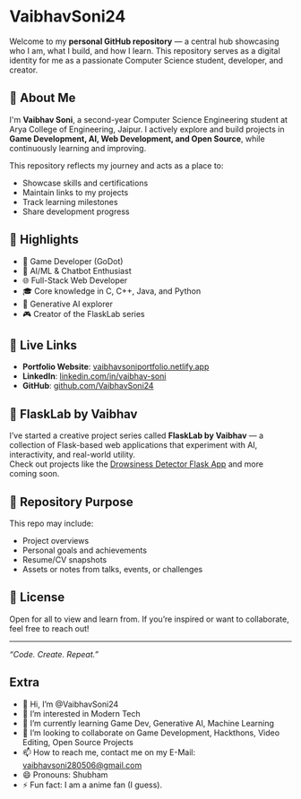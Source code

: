 # VaibhavSoni24

Welcome to my **personal GitHub repository** — a central hub showcasing who I am, what I build, and how I learn. This repository serves as a digital identity for me as a passionate Computer Science student, developer, and creator.

## 👤 About Me

I'm **Vaibhav Soni**, a second-year Computer Science Engineering student at Arya College of Engineering, Jaipur. I actively explore and build projects in **Game Development, AI, Web Development, and Open Source**, while continuously learning and improving.

This repository reflects my journey and acts as a place to:

- Showcase skills and certifications
- Maintain links to my projects
- Track learning milestones
- Share development progress

## 🚀 Highlights

- 🔧 Game Developer (GoDot)
- 🤖 AI/ML & Chatbot Enthusiast
- 🌐 Full-Stack Web Developer
- 🎓 Core knowledge in C, C++, Java, and Python
- 🧠 Generative AI explorer
- 🎮 Creator of the FlaskLab series

## 🔗 Live Links

- **Portfolio Website**: [vaibhavsoniportfolio.netlify.app](https://vaibhavsoniportfolio.netlify.app)
- **LinkedIn**: [linkedin.com/in/vaibhav-soni](https://www.linkedin.com/in/vaibhav-soni)
- **GitHub**: [github.com/VaibhavSoni24](https://github.com/VaibhavSoni24)

## 🧪 FlaskLab by Vaibhav

I’ve started a creative project series called **FlaskLab by Vaibhav** — a collection of Flask-based web applications that experiment with AI, interactivity, and real-world utility.  
Check out projects like the [Drowsiness Detector Flask App](https://github.com/VaibhavSoni24/Drowsiness_Detector) and more coming soon.

## 📂 Repository Purpose

This repo may include:

- Project overviews
- Personal goals and achievements
- Resume/CV snapshots
- Assets or notes from talks, events, or challenges

## 📜 License

Open for all to view and learn from. If you’re inspired or want to collaborate, feel free to reach out!

---

_“Code. Create. Repeat.”_

## Extra

- 👋 Hi, I’m @VaibhavSoni24
- 👀 I’m interested in Modern Tech
- 🌱 I’m currently learning Game Dev, Generative AI, Machine Learning
- 💞️ I’m looking to collaborate on Game Development, Hackthons, Video Editing, Open Source Projects
- 📫 How to reach me, contact me on my E-Mail: vaibhavsoni280506@gmail.com
- 😄 Pronouns: Shubham
- ⚡ Fun fact: I am a anime fan (I guess).
